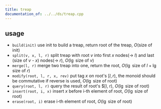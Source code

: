 ```yaml
---
title: treap
documentation_of: ../../ds/treap.cpp
---
```


## usage

- `build(init)` use init to build a treap, return root of the treap, $O(\text{size of init})$
- `split(v, x, l, r)` split treap with root $v$ into first $x$ nodes(-> $l$) and last (size of $v$ - $x$) nodes(-> $r$), $O(\lg \text{ size of }v)$
- `merge(l, r)` merge two treap into one, return the root, $O(\lg \text{ size of }l + \lg \text{ size of }r)$
- `modify(root, l, r, x, rev)` put tag $x$ on root's $[l, r)$, the monoid should be commutative if reverse is used, $O(\lg \text{ size of root})$
- `query(root, l, r)` query the result of root's $[l, r), $O(\lg \text{ size of root})$
- `insert(root, i, x)` insert $x$ before i-th element of root, $O(\lg \text{ size of root})$
- `erase(root, i)` erase i-th element of root, $O(\lg \text{ size of root})$
